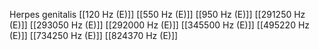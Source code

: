 Herpes genitalis
[[120 Hz (E)]]
[[550 Hz (E)]]
[[950 Hz (E)]]
[[291250 Hz (E)]]
[[293050 Hz (E)]]
[[292000 Hz (E)]]
[[345500 Hz (E)]]
[[495220 Hz (E)]]
[[734250 Hz (E)]]
[[824370 Hz (E)]]